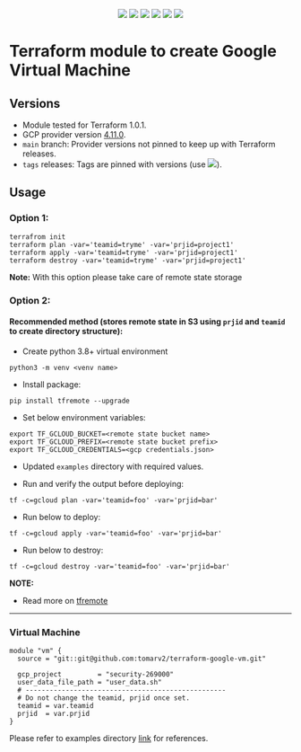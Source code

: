 <p align="center">
    <a href="https://github.com/tomarv2/terraform-google-vm/actions/workflows/pre-commit.yml" alt="Pre Commit">
        <img src="https://github.com/tomarv2/terraform-google-vm/actions/workflows/pre-commit.yml/badge.svg?branch=main" /></a>
    <a href="https://www.apache.org/licenses/LICENSE-2.0" alt="license">
        <img src="https://img.shields.io/github/license/tomarv2/terraform-google-vm" /></a>
    <a href="https://github.com/tomarv2/terraform-google-vm/tags" alt="GitHub tag">
        <img src="https://img.shields.io/github/v/tag/tomarv2/terraform-google-vm" /></a>
    <a href="https://github.com/tomarv2/terraform-google-vm/pulse" alt="Activity">
        <img src="https://img.shields.io/github/commit-activity/m/tomarv2/terraform-google-vm" /></a>
    <a href="https://stackoverflow.com/users/6679867/tomarv2" alt="Stack Exchange reputation">
        <img src="https://img.shields.io/stackexchange/stackoverflow/r/6679867"></a>
    <a href="https://twitter.com/intent/follow?screen_name=varuntomar2019" alt="follow on Twitter">
        <img src="https://img.shields.io/twitter/follow/varuntomar2019?style=social&logo=twitter"></a>
</p>

# Terraform module to create Google Virtual Machine

## Versions

- Module tested for Terraform 1.0.1.
- GCP provider version [4.11.0](https://registry.terraform.io/providers/hashicorp/google/latest).
- `main` branch: Provider versions not pinned to keep up with Terraform releases.
- `tags` releases: Tags are pinned with versions (use <a href="https://github.com/tomarv2/terraform-google-vm/tags" alt="GitHub tag">
        <img src="https://img.shields.io/github/v/tag/tomarv2/terraform-google-vm" /></a>).


## Usage

### Option 1:

```
terrafrom init
terraform plan -var='teamid=tryme' -var='prjid=project1'
terraform apply -var='teamid=tryme' -var='prjid=project1'
terraform destroy -var='teamid=tryme' -var='prjid=project1'
```
**Note:** With this option please take care of remote state storage

### Option 2:

#### Recommended method (stores remote state in S3 using `prjid` and `teamid` to create directory structure):

- Create python 3.8+ virtual environment
```
python3 -m venv <venv name>
```

- Install package:
```
pip install tfremote --upgrade
```

- Set below environment variables:
```
export TF_GCLOUD_BUCKET=<remote state bucket name>
export TF_GCLOUD_PREFIX=<remote state bucket prefix>
export TF_GCLOUD_CREDENTIALS=<gcp credentials.json>
```

- Updated `examples` directory with required values.

- Run and verify the output before deploying:
```
tf -c=gcloud plan -var='teamid=foo' -var='prjid=bar'
```

- Run below to deploy:
```
tf -c=gcloud apply -var='teamid=foo' -var='prjid=bar'
```

- Run below to destroy:
```
tf -c=gcloud destroy -var='teamid=foo' -var='prjid=bar'
```

**NOTE:**

- Read more on [tfremote](https://github.com/tomarv2/tfremote)
---

### Virtual Machine
```
module "vm" {
  source = "git::git@github.com:tomarv2/terraform-google-vm.git"

  gcp_project         = "security-269000"
  user_data_file_path = "user_data.sh"
  # --------------------------------------------------
  # Do not change the teamid, prjid once set.
  teamid = var.teamid
  prjid  = var.prjid
}
```

Please refer to examples directory [link](examples) for references.
